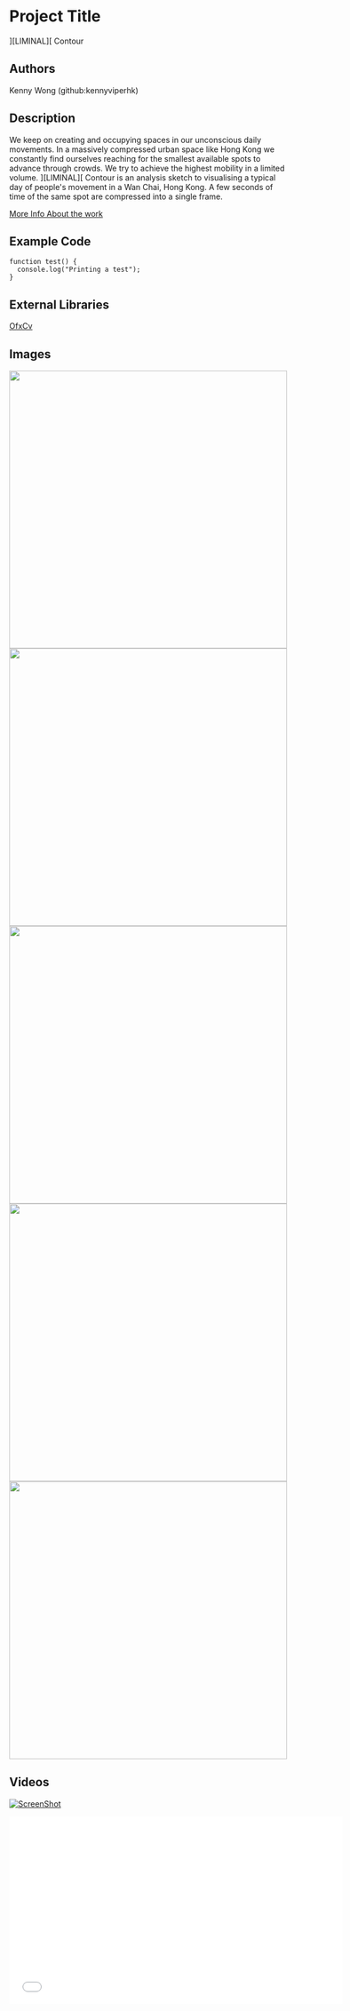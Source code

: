 # Project Title
][LIMINAL][ Contour

## Authors
Kenny Wong (github:kennyviperhk)

## Description
We keep on creating and occupying spaces in our unconscious daily movements. In a massively compressed urban space like Hong Kong we constantly find ourselves reaching for the smallest available spots to advance through crowds. We try to achieve the highest mobility in a limited volume.
][LIMINAL][ Contour is an analysis sketch to visualising a typical day of people's movement in a Wan Chai, Hong Kong. A few seconds of time of the same spot are compressed into a single frame.

[More Info About the work](http://kennywong.co/2013/liminal-contour/ "More Info About the work")

## Example Code

```
function test() {
  console.log("Printing a test");
}
```
## External Libraries
[OfxCv](https://github.com/kylemcdonald/ofxCv "OfxCv")

## Images
<img height=500 src="https://github.com/kennyviperhk/devart-template/raw/master/project_images/LIMINALContour.jpg"/>
<img height=500 src="https://github.com/kennyviperhk/devart-template/raw/master/project_images/LIMINALContour3.68s.jpg"/>
<img height=500 src="https://github.com/kennyviperhk/devart-template/raw/master/project_images/LIMINALContour5.24sec.jpg"/>
<img height=500 src="https://github.com/kennyviperhk/devart-template/raw/master/project_images/LIMINALContour6.0sec.jpg"/>
<img height=500 src="https://github.com/kennyviperhk/devart-template/raw/master/project_images/LIMINALContour7.2sec.jpg"/>

## Videos
[![ScreenShot](/project_images/cover.jpg?raw=true)](https://vimeo.com/86220714)
<iframe src="//player.vimeo.com/video/86220714?byline=0&amp;portrait=0&amp;color=ffffff" width="600" height="338" frameborder="0" webkitallowfullscreen mozallowfullscreen allowfullscreen></iframe>

